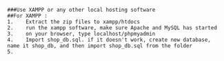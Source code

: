     ###Use XAMPP or any other local hosting software
    ##For XAMPP : 
    1.    Extract the zip files to xampp/htdocs
    2.    run the xampp software, make sure Apache and MySQL has started
    3.    on your browser, type localhost/phpmyadmin
    4.    Import shop_db.sql. if it doesn't work, create new database, name it shop_db, and then import shop_db.sql from the folder
    5.    

